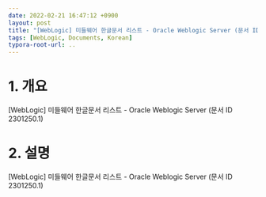 ```yaml
---
date: 2022-02-21 16:47:12 +0900
layout: post
title: "[WebLogic] 미들웨어 한글문서 리스트 - Oracle Weblogic Server (문서 ID 2301250.1)"
tags: [WebLogic, Documents, Korean]
typora-root-url: ..
---
```


# 1. 개요

[WebLogic] 미들웨어 한글문서 리스트 - Oracle Weblogic Server (문서 ID 2301250.1)




# 2. 설명

[WebLogic] 미들웨어 한글문서 리스트 - Oracle Weblogic Server (문서 ID 2301250.1)
